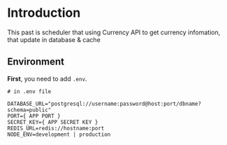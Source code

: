# Introduction

This past is scheduler that using Currency API to get currency infomation, that update in database & cache

## Environment

**First**, you need to add `.env`.

```
# in .env file

DATABASE_URL="postgresql://username:password@host:port/dbname?schema=public"
PORT={ APP PORT }
SECRET_KEY={ APP SECRET KEY }
REDIS_URL=redis://hostname:port
NODE_ENV=development | production
```
